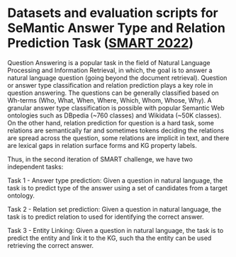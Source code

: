# Datasets and evaluation scripts for SeMantic Answer Type and Relation Prediction Task ([SMART 2022](https://smart-task.github.io/2022/))

Question Answering is a popular task in the field of Natural Language Processing and Information Retrieval, in which, the goal is to answer a natural language question (going beyond the document retrieval). Question or answer type classification and relation prediction plays a key role in question answering. The questions can be generally classified based on Wh-terms (Who, What, When, Where, Which, Whom, Whose, Why). A granular answer type classification is possible with popular Semantic Web ontologies such as DBpedia (~760 classes) and Wikidata (~50K classes). On the other hand, relation prediction for question is a hard task, some relations are semantically far and sometimes tokens deciding the relations are spread across the question, some relations are implicit in text, and there are lexical gaps in relation surface forms and KG property labels.

Thus, in the second iteration of SMART challenge, we have two independent tasks:

Task 1 - Answer type prediction: Given a question in natural language, the task is to predict type of the answer using a set of candidates from a target ontology.

Task 2 - Relation set prediction: Given a question in natural language, the task is to predict relation to used for identifying the correct answer.

Task 3 - Entity Linking: Given a question in natural language, the task is to predict the entity and link it to the KG, such tha the entity can be used retrieving the correct answer.
